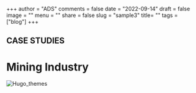 +++
author = "ADS"
comments = false
date = "2022-09-14"
draft = false
image = ""
menu = ""
share = false
slug = "sample3"
title= ""
tags = ["blog"]
+++


## CASE STUDIES 

# Mining Industry

![Hugo_themes](/blog/images/mining.png)
